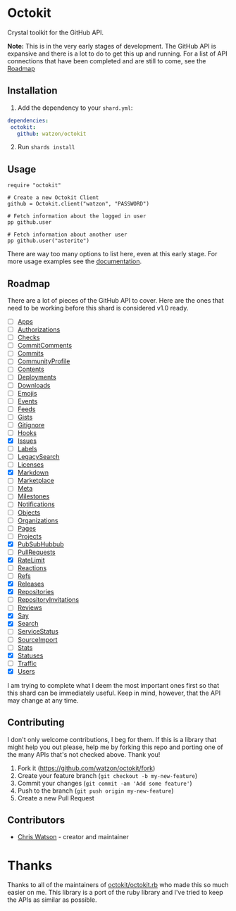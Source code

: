 # Octokit

Crystal toolkit for the GitHub API.

**Note:** This is in the very early stages of development. The GitHub API is expansive and there is a lot to do to get this up and running. For a list of API connections that have been completed and are still to come, see the [Roadmap](#roadmap)

## Installation

1. Add the dependency to your `shard.yml`:

```yaml
dependencies:
 octokit:
   github: watzon/octokit
```

2. Run `shards install`

## Usage

```crystal
require "octokit"

# Create a new Octokit Client
github = Octokit.client("watzon", "PASSWORD")

# Fetch information about the logged in user
pp github.user

# Fetch information about another user
pp github.user("asterite")
```

There are way too many options to list here, even at this early stage. For more usage examples see the [documentation](https://watzon.github.io/octokit.cr/).

## Roadmap

There are a lot of pieces of the GitHub API to cover. Here are the ones that need to be working before this shard is considered v1.0 ready.

- [ ] [Apps]()
- [ ] [Authorizations]()
- [ ] [Checks]()
- [ ] [CommitComments]()
- [ ] [Commits]()
- [ ] [CommunityProfile]()
- [ ] [Contents]()
- [ ] [Deployments]()
- [ ] [Downloads]()
- [ ] [Emojis]()
- [ ] [Events]()
- [ ] [Feeds]()
- [ ] [Gists]()
- [ ] [Gitignore]()
- [ ] [Hooks]()
- [x] [Issues](https://watzon.github.io/octokit.cr/Octokit/Client/RateLimit.html)
- [ ] [Labels]()
- [ ] [LegacySearch]()
- [ ] [Licenses]()
- [x] [Markdown](https://watzon.github.io/octokit.cr/Octokit/Client/Markdown.htm)
- [ ] [Marketplace]()
- [ ] [Meta]()
- [ ] [Milestones]()
- [ ] [Notifications]()
- [ ] [Objects]()
- [ ] [Organizations]()
- [ ] [Pages]()
- [ ] [Projects]()
- [x] [PubSubHubbub](https://watzon.github.io/octokit.cr/Octokit/Client/PubSubHubbub.html)
- [ ] [PullRequests]()
- [x] [RateLimit](https://watzon.github.io/octokit.cr/Octokit/Client/RateLimit.html)
- [ ] [Reactions]()
- [ ] [Refs]()
- [x] [Releases](https://watzon.github.io/octokit.cr/Octokit/Client/Releases.htm)
- [x] [Repositories](https://watzon.github.io/octokit.cr/Octokit/Client/Repositories.html)
- [ ] [RepositoryInvitations]()
- [ ] [Reviews]()
- [x] [Say](https://watzon.github.io/octokit.cr/Octokit/Client/Say.html)
- [x] [Search](https://watzon.github.io/octokit.cr/Octokit/Client/Search.html)
- [ ] [ServiceStatus]()
- [ ] [SourceImport]()
- [ ] [Stats]()
- [x] [Statuses](https://watzon.github.io/octokit.cr/Octokit/Client/Statuses.html)
- [ ] [Traffic]()
- [x] [Users](https://watzon.github.io/octokit.cr/Octokit/Client/Users.html)

I am trying to complete what I deem the most important ones first so that this shard can be immediately useful. Keep in mind, however, that the API may change at any time.

## Contributing

I don't only welcome contributions, I beg for them. If this is a library that might help you out please, help me by forking this repo and porting one of the many APIs that's not checked above. Thank you!

1. Fork it (<https://github.com/watzon/octokit/fork>)
2. Create your feature branch (`git checkout -b my-new-feature`)
3. Commit your changes (`git commit -am 'Add some feature'`)
4. Push to the branch (`git push origin my-new-feature`)
5. Create a new Pull Request

## Contributors

- [Chris Watson](https://github.com/watzon) - creator and maintainer

# Thanks

Thanks to all of the maintainers of [octokit/octokit.rb](https://github.com/octokit/octokit.rb) who made this so much easier on me. This library is a port of the ruby library and I've tried to keep the APIs as similar as possible.